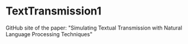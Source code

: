 # TextTransmission1
GitHub site of the paper: "Simulating Textual Transmission with Natural Language Processing Techniques" 
